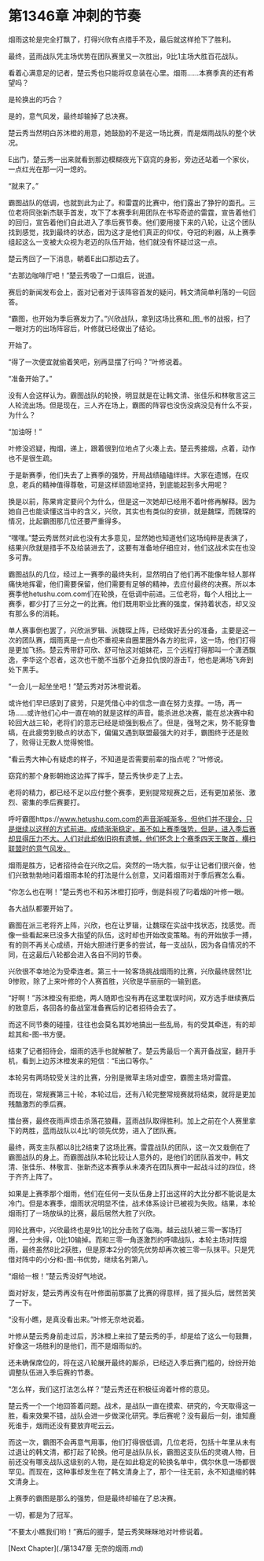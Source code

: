 # 第1346章 冲刺的节奏

烟雨这轮是完全打飘了，打得兴欣有点措手不及，最后就这样抢下了胜利。

最终，蓝雨战队凭主场优势在团队赛里又一次胜出，9比1主场大胜百花战队。

看着心满意足的记者，楚云秀也只能将叹息装在心里。烟雨……本赛季真的还有希望吗？

是轮换出的巧合？

是的，意气风发，最终却输掉了总决赛。

楚云秀当然明白苏沐橙的用意，她鼓励的不是这一场比赛，而是烟雨战队的整个状况。

E出门，楚云秀一出来就看到那边模糊夜光下窈窕的身影，旁边还站着一个家伙，一点红光在那一闪一熄的。

“就来了。”

霸图战队的低调，也就到此为止了。和雷霆的比赛中，他们露出了狰狞的面孔。三位老将同张新杰联手首发，攻下了本赛季利用团队在书写奇迹的雷霆，宣告着他们的回归，宣告着他们自此进入了季后赛节奏。他们要用接下来的八轮，让这个团队找到感觉，找到最终的状态，因为这才是他们真正的仰仗，夺冠的利器，从上赛季组起这么一支被大众视为老迈的队伍开始，他们就没有怀疑过这一点。

楚云秀回了一下消息，朝着E出口那边去了。

“去那边咖啡厅吧！”楚云秀吸了一口烟后，说道。

赛后的新闻发布会上，面对记者对于该阵容首发的疑问，韩文清简单利落的一句回答。

“霸图，也开始为季后赛发力了。”兴欣战队，拿到这场比赛和_图_书的战报，扫了一眼对方的出场阵容后，叶修就已经做出了结论。

开始了。

“得了一次便宜就偷着笑吧，别再显摆了行吗？”叶修说着。

“准备开始了。”

没有人会这样认为。霸图战队的轮换，明显就是在让韩文清、张佳乐和林敬言这三人轮流出场。但是现在，三人齐在场上，霸图的阵容也没伤没病没见有什么不妥，为什么？

“加油呀！”

叶修没迟疑，掏烟，递上，跟着很到位地点了火凑上去。楚云秀接烟，点着，动作也不是很生疏。

于是新赛季，他们失去了上赛季的强势，开局战绩磕磕绊绊。大家在遗憾，在叹息，老兵的精神值得尊敬，可是这样顽固地坚持，到底能起到多大用呢？

换是以前，陈果肯定要问个为什么，但是这一次她却已经用不着叶修再解释。因为她自己也能读懂这当中的含义，兴欣，其实也有类似的安排，就是魏琛，而魏琛的情况，比起霸图那几位还要严重得多。

“嘿嘿。”楚云秀居然对此也没有太多意见，显然她也知道他们这场纯粹是表演了，结果兴欣就是措手不及给装进去了，这要有准备地仔细应对，他们这战术实在也没多可靠。

霸图战队的几位，经过上一赛季的最终失利，显然明白了他们再不能像年轻人那样痛快地挥霍，他们需要保留，他们需要有足够的精神，去应付最终的决赛。所以本赛季他hetushu.com.com们在轮换，在低调中前进。三位老将，每个人相比上一赛季，都少打了三分之一的比赛。他们既用职业比赛的强度，保持着状态，却又没有那么多的消耗。

单人赛事倒也罢了，兴欣派罗辑、派魏琛上阵，已经做好丢分的准备，主要是这一次的团队赛，烟雨真是一点也不重视来自圈里圈外各方的批评，这一场，他们打得是更加飞扬。楚云秀带舒可欣、舒可怡这对姐妹花，三个远程打得那叫一个潇洒飘逸，李华这个忍者，这次也干脆不当那个近身拉仇恨的游击T，他也是满场飞奔到处下黑手。

“一会儿一起坐坐吧！”楚云秀对苏沐橙说着。

或许他们早已感到了疲劳，只是凭借心中的信念一直在努力支撑。一场，再一场……或许他们心中一直在响的就是这样的声音。能杀进总决赛，能在总决赛中和轮回大战三轮，老将们的意志已经是顽强到极点了。但是，强弩之末，势不能穿鲁缟，在此疲劳到极点的状态下，偏偏又遇到联盟最强大的对手，霸图终于还是败了，败得让无数人觉得惋惜。

“看云秀大神心有疑虑的样子，不知道是否需要前辈的指点呢？”叶修说。

窈窕的那个身影朝她这边挥了挥手，楚云秀快步走了上去。

老将的精力，都已经不足以应付整个赛季，更别提常规赛之后，还有更加紧张、激烈、密集的季后赛要打。

呼吁霸图https://www.hetushu.com.com的声音渐喊渐多，但他们并不理会，只是继续以这样的方式前进。成绩渐渐稳定，虽不如上赛季强势，但是，进入季后赛却显得压力不大。人们对此却依旧抱有遗憾，他们怀念上个赛季四天王聚首，横扫联盟时的意气风发。

烟雨是胜方，记者招待会在兴欣之后。突然的一场大胜，似乎让记者们很兴奋，他们兴致勃勃地问着烟雨本轮的打法是什么创意，又问着烟雨对于季后赛怎么看。

“你怎么也在啊！”楚云秀也不和苏沐橙打招呼，倒是斜视了叼着烟的叶修一眼。

各大战队都要开始了。

霸图在派三老将齐上阵，兴欣，也在让罗辑，让魏琛在实战中找状态，找感觉。而像一些看起来已没多大指望的队伍，这时却也开始改变策略。有的开始放手一搏，有的则不再关心成绩，开始大胆进行更多的尝试，每一支战队，因为各自情况的不同，在这最后八轮都会进入各自不同的节奏。

兴欣很不幸地沦为受牵连者。第三十一轮客场挑战烟雨的比赛，兴欣最终居然1比9惨败，除了上来叶修的个人赛首胜，兴欣是华丽丽的一输到底。

“好啊！”苏沐橙没有拒绝，两人随即也没有再在这里耽误时间，双方选手继续赛后的致意后，各回各的备战室准备赛后的记者招待会去了。

而这不同节奏的碰撞，往往也会莫名其妙地搞出一些乱局，有的受其牵连，有的却趁其和-图-书方便。

结束了记者招待会，烟雨的选手也就解散了。楚云秀最后一个离开备战室，翻开手机，看到上边苏沐橙发来的短信：“E出口等你。”

本轮另有两场较受关注的比赛，分别是微草主场对虚空，霸图主场对雷霆。

而现在，常规赛第三十轮，本轮过后，还有八轮完整常规赛就将结束，就将是更加残酷激烈的季后赛。

擂台赛，最终夜雨声烦击杀落花狼藉，蓝雨战队取得胜利。加上之前在个人赛里拿下的两胜，蓝雨战队以4比1的领先优势，进入了团队赛。

最终，两支主队都以8比2结束了这场比赛。雷霆战队的团队，这一次又栽倒在了霸图战队的身上。而霸图战队本轮比较让人意外的，是他们的团队首发中，韩文清、张佳乐、林敬言、张新杰这本赛季从未凑齐在团队赛中一起战斗过的四位，终于齐齐上阵了。

如果是上赛季那个烟雨，他们在任何一支队伍身上打出这样的大比分都不能说是太冷门。但是本赛季，烟雨状况明显不佳，战术体系设计已被视为失败。结果，本轮烟雨打了一场放纵的比赛，最后居然大胜了兴欣。

同轮比赛中，兴欣最终也是9比1的比分击败了临海。越云战队被三零一客场打爆，一分未得，0比10输掉。而和三零一角逐激烈的呼啸战队，本轮主场对阵烟雨，最终虽然8比2获胜，但是原本2分的领先优势却再次被三零一队抹平。只是凭借对阵中的小分和-图-书优势，继续名列第八。

“烟给一根！”楚云秀没好气地说。

面对好友，楚云秀再没有在叶修面前那赢了比赛的得意样，摇了摇头后，居然苦笑了一下。

“没有小瞧，是真没看出来。”叶修无奈地说着。

叶修从楚云秀身前走过后，苏沐橙上来拉了楚云秀的手，却是给了这么一句鼓舞，好像这一场胜利的是他们，而不是烟雨似的。

还未确保席位的，将在这八轮展开最终的厮杀，已经迈入季后赛门槛的，纷纷开始调整队伍进入季后赛的节奏。

“怎么样，我们这打法怎么样？”楚云秀还在积极征询着叶修的意见。

楚云秀一个一个地回答着问题。战术，是战队一直在摸索、研究的，今天取得这一胜，看来效果不错，战队会进一步做深化研究。季后赛呢？没有最后一刻，谁知鹿死谁手，烟雨还没有要放弃呢云云。

而这一次，霸图不会再意气用事，他们打得很低调，几位老将，包括十年里从未有过退让的韩文清，都打起了轮换。他可是战队队长，霸图这支队伍的灵魂人物，目前还没有哪支战队这级别的人物，是在如此稳定的轮换名单中，偶尔休息一场都很罕见。而现在，这种事却发生在了韩文清身上了，那个一往无前，永不知退缩的韩文清身上。

上赛季的霸图是那么的强势，但是最终却输在了总决赛。

一切，都是为了冠军。

“不要太小瞧我们哟！”赛后的握手，楚云秀笑眯眯地对叶修说着。



[Next Chapter](./第1347章 无奈的烟雨.md)
